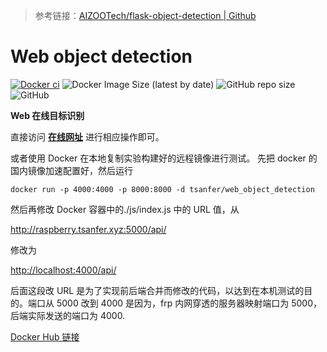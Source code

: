 > 参考链接：[AIZOOTech/flask-object-detection | Github](https://github.com/AIZOOTech/flask-object-detection)

# Web object detection

[![Docker ci](https://github.com/Tsanfer/web_object_detection/actions/workflows/docker-publish.yml/badge.svg)](https://github.com/Tsanfer/web_object_detection/actions/workflows/docker-publish.yml)
![Docker Image Size (latest by date)](https://img.shields.io/docker/image-size/tsanfer/web_object_detection?label=Docker%20image%20size&sort=date)
![GitHub repo size](https://img.shields.io/github/repo-size/Tsanfer/web_object_detection)
![GitHub](https://img.shields.io/github/license/Tsanfer/web_object_detection)


**Web 在线目标识别**

直接访问 [**在线网址**](http://clouddisk.tsanfer.xyz/flask_ob/) 进行相应操作即可。

或者使用 Docker 在本地复制实验构建好的远程镜像进行测试。
先把 docker 的国内镜像加速配置好，然后运行

`docker run -p 4000:4000 -p 8000:8000 -d tsanfer/web_object_detection`

然后再修改 Docker 容器中的./js/index.js 中的 URL 值，从

<http://raspberry.tsanfer.xyz:5000/api/>

修改为

<http://localhost:4000/api/>

后面这段改 URL 是为了实现前后端合并而修改的代码，以达到在本机测试的目的。端口从 5000 改到 4000 是因为，frp 内网穿透的服务器映射端口为 5000，后端实际发送的端口为 4000.

[Docker Hub 链接](https://hub.docker.com/repository/docker/tsanfer/web_object_detection)
